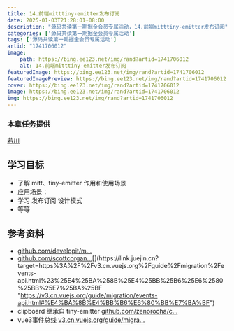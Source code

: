 ```yaml
---
title: 14.前端mitttiny-emitter发布订阅
date: 2025-01-03T21:28:01+08:00
description: "源码共读第一期掘金会员专属活动，14.前端mitttiny-emitter发布订阅"
categories: ['源码共读第一期掘金会员专属活动']
tags: ['源码共读第一期掘金会员专属活动']
artid: "1741706012"
image:
    path: https://bing.ee123.net/img/rand?artid=1741706012
    alt: 14.前端mitttiny-emitter发布订阅
featuredImage: https://bing.ee123.net/img/rand?artid=1741706012
featuredImagePreview: https://bing.ee123.net/img/rand?artid=1741706012
cover: https://bing.ee123.net/img/rand?artid=1741706012
image: https://bing.ee123.net/img/rand?artid=1741706012
img: https://bing.ee123.net/img/rand?artid=1741706012
---
```


### 本章任务提供
[若川](https://juejin.cn/user/1415826704971918)

## 学习目标

-   了解 mitt、tiny-emitter 作用和使用场景
-   应用场景：
-   学习 发布订阅 设计模式
-   等等

## 参考资料

-   [github.com/developit/m…](https://link.juejin.cn?target=https%3A%2F%2Fgithub.com%2Fdevelopit%2Fmitt "https://github.com/developit/mitt")
-   [github.com/scottcorgan…](https://link.juejin.cn?target=https%3A%2F%2Fgithub.com%2Fscottcorgan%2Ftiny-emitter "https://github.com/scottcorgan/tiny-emitter")[](https://link.juejin.cn?target=https%3A%2F%2Fv3.cn.vuejs.org%2Fguide%2Fmigration%2Fevents-api.html%23%25E4%25BA%258B%25E4%25BB%25B6%25E6%2580%25BB%25E7%25BA%25BF "https://v3.cn.vuejs.org/guide/migration/events-api.html#%E4%BA%8B%E4%BB%B6%E6%80%BB%E7%BA%BF")
-   clipboard 继承自 tiny-emitter [github.com/zenorocha/c…](https://link.juejin.cn?target=https%3A%2F%2Fgithub.com%2Fzenorocha%2Fclipboard.js%2Fblob%2Fmaster%2Fsrc%2Fclipboard.js%23L26 "https://github.com/zenorocha/clipboard.js/blob/master/src/clipboard.js#L26")
-   vue3事件总线 [v3.cn.vuejs.org/guide/migra…](https://link.juejin.cn?target=https%3A%2F%2Fv3.cn.vuejs.org%2Fguide%2Fmigration%2Fevents-api.html%23%25E4%25BA%258B%25E4%25BB%25B6%25E6%2580%25BB%25E7%25BA%25BF "https://v3.cn.vuejs.org/guide/migration/events-api.html#%E4%BA%8B%E4%BB%B6%E6%80%BB%E7%BA%BF")